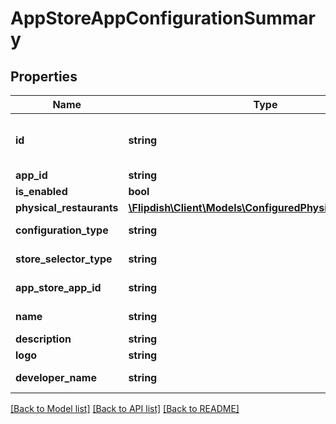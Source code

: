 # AppStoreAppConfigurationSummary

## Properties
Name | Type | Description | Notes
------------ | ------------- | ------------- | -------------
**id** | **string** | Unique App store app configuration id | 
**app_id** | **string** | App Id | 
**is_enabled** | **bool** | Is enabled | 
**physical_restaurants** | [**\Flipdish\\Client\Models\ConfiguredPhysicalRestaurant[]**](ConfiguredPhysicalRestaurant.md) | List of stores | 
**configuration_type** | **string** | Configuration type | [optional] 
**store_selector_type** | **string** | Store selector type | [optional] 
**app_store_app_id** | **string** | Unique App store app id | 
**name** | **string** | Name of Appstore app | 
**description** | **string** | Description | 
**logo** | **string** | Logo | [optional] 
**developer_name** | **string** | Developer name | [optional] 

[[Back to Model list]](../README.md#documentation-for-models) [[Back to API list]](../README.md#documentation-for-api-endpoints) [[Back to README]](../README.md)


